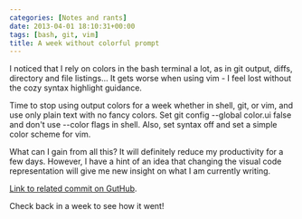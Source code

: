 ```yaml
---
categories: [Notes and rants]
date: 2013-04-01 18:10:31+00:00
tags: [bash, git, vim]
title: A week without colorful prompt
---
```


I noticed that I rely on colors in the bash terminal a lot, as in git output, diffs, directory and file listings... It gets worse when using vim - I feel lost without the cozy syntax highlight guidance.

Time to stop using output colors for a week whether in shell, git, or vim, and use only plain text with no fancy colors. Set git config --global color.ui false and don't use --color flags in shell. Also, set syntax off and set a simple color scheme for vim.

What can I gain from all this? It will definitely reduce my productivity for a few days. However, I have a hint of an idea that changing the visual code representation will give me new insight on what I am currently writing.

[Link to related commit on GutHub](https://github.com/ruslanosipov/dotfiles/commit/b2b592e4f5b4b2f5bb962651a03f9d83b3ab53b7).

Check back in a week to see how it went!
